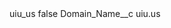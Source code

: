 <?xml version="1.0" encoding="UTF-8"?>
<CustomMetadata xmlns="http://soap.sforce.com/2006/04/metadata" xmlns:xsi="http://www.w3.org/2001/XMLSchema-instance" xmlns:xsd="http://www.w3.org/2001/XMLSchema">
    <label>uiu_us</label>
    <protected>false</protected>
    <values>
        <field>Domain_Name__c</field>
        <value xsi:type="xsd:string">uiu.us</value>
    </values>
</CustomMetadata>
